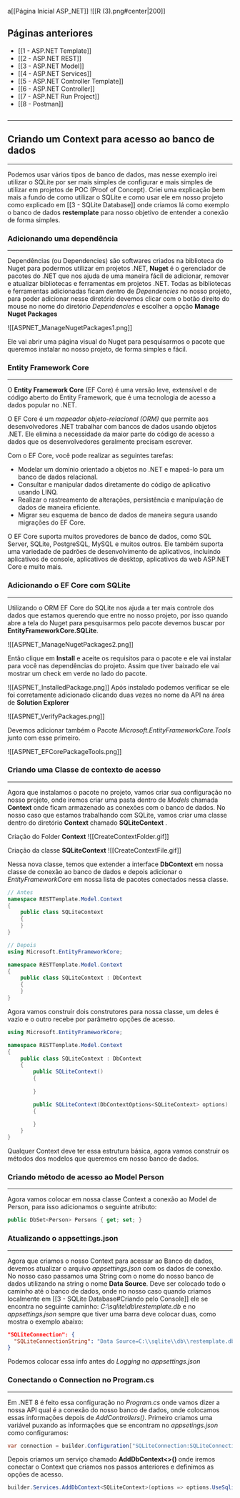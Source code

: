 a[[Página Inicial ASP_NET]]
![[R (3).png#center|200]]

## Páginas anteriores
- [[1 - ASP.NET Template]]
- [[2 - ASP.NET REST]]
- [[3 - ASP.NET Model]]
- [[4 - ASP.NET Services]]
- [[5 - ASP.NET Controller Template]]
- [[6 - ASP.NET Controller]]
- [[7 - ASP.NET Run Project]]
- [[8 - Postman]]

```table-of-contents
```

---
## Criando um Context para acesso ao banco de dados
---
Podemos usar vários tipos de banco de dados, mas nesse exemplo irei utilizar o SQLite por ser mais simples de configurar e mais simples de utilizar em projetos de POC (Proof of Concept).
Criei uma explicação bem mais a fundo de como utilizar o SQLite e como usar ele em nosso projeto como explicado em [[3 - SQLite Database]] onde criamos lá como exemplo o banco de dados **restemplate** para nosso objetivo de entender a conexão de forma simples.

### Adicionando uma dependência
---
Dependências (ou Dependencies) são softwares criados na biblioteca do Nuget para podermos utilizar em projetos .NET, __Nuget__ é o gerenciador de pacotes do .NET que nos ajuda de uma maneira fácil de adicionar, remover e atualizar bibliotecas e ferramentas em projetos .NET.
Todas as bibliotecas e ferramentas adicionadas ficam dentro de _Dependencies_ no nosso projeto, para poder adicionar nesse diretório devemos clicar com o botão direito do mouse no nome do diretório _Dependencies_ e escolher a opção __Manage Nuget Packages__ 

![[ASPNET_ManageNugetPackages1.png]]

Ele vai abrir uma página visual do Nuget para pesquisarmos o pacote que queremos instalar no nosso projeto, de forma simples e fácil.

### Entity Framework Core
---
O __Entity Framework Core__ (EF Core) é uma versão leve, extensível e de código aberto do Entity Framework, que é uma tecnologia de acesso a dados popular no .NET.

O EF Core é um _mapeador objeto-relacional (ORM)_ que permite aos desenvolvedores .NET trabalhar com bancos de dados usando objetos .NET. Ele elimina a necessidade da maior parte do código de acesso a dados que os desenvolvedores geralmente precisam escrever.

Com o EF Core, você pode realizar as seguintes tarefas:

- Modelar um domínio orientado a objetos no .NET e mapeá-lo para um banco de dados relacional.
- Consultar e manipular dados diretamente do código de aplicativo usando LINQ.
- Realizar o rastreamento de alterações, persistência e manipulação de dados de maneira eficiente.
- Migrar seu esquema de banco de dados de maneira segura usando migrações do EF Core.

O EF Core suporta muitos provedores de banco de dados, como SQL Server, SQLite, PostgreSQL, MySQL e muitos outros. Ele também suporta uma variedade de padrões de desenvolvimento de aplicativos, incluindo aplicativos de console, aplicativos de desktop, aplicativos da web ASP.NET Core e muito mais.

### Adicionando o EF Core com SQLite
---
Utilizando o ORM EF Core do SQLite nos ajuda a ter mais controle dos dados que estamos querendo que entre no nosso projeto, por isso quando abre a tela do Nuget para pesquisarmos pelo pacote devemos buscar por __EntityFrameworkCore.SQLite__.

![[ASPNET_ManageNugetPackages2.png]]

Então clique em __Install__ e aceite os requisitos para o pacote e ele vai instalar para você nas dependências do projeto.
Assim que tiver baixado ele vai mostrar um check em verde no lado do pacote.

![[ASPNET_InstalledPackage.png]]
Após instalado podemos verificar se ele foi corretamente adicionado clicando duas vezes no nome da API na área de __Solution Explorer__

![[ASPNET_VerifyPackages.png]]

Devemos adicionar também o Pacote _Microsoft.EntityFrameworkCore.Tools_ junto com esse primeiro.

![[ASPNET_EFCorePackageTools.png]]
### Criando uma Classe de contexto de acesso
---
Agora que instalamos o pacote no projeto, vamos criar sua configuração no nosso projeto, onde iremos criar uma pasta dentro de _Models_ chamada __Context__ onde ficam armazenado as conexões com o banco de dados.
No nosso caso que estamos trabalhando com SQLite, vamos criar uma classe dentro do diretório __Context__ chamado __SQLiteContext__ .

Criação do Folder __Context__
![[CreateContextFolder.gif]]

Criação da classe __SQLiteContext__
![[CreateContextFile.gif]]

Nessa nova classe, temos que extender a interface __DbContext__ em nossa classe de conexão ao banco de dados e depois adicionar o _EntityFrameworkCore_ em nossa lista de pacotes conectados nessa classe.
```csharp
// Antes
namespace RESTTemplate.Model.Context
{
    public class SQLiteContext
    {
    }
}

// Depois
using Microsoft.EntityFrameworkCore;

namespace RESTTemplate.Model.Context
{
    public class SQLiteContext : DbContext
    {
    }
}
```
Agora vamos construir dois construtores para nossa classe, um deles é vazio e o outro recebe por parâmetro opções de acesso.

```csharp
using Microsoft.EntityFrameworkCore;

namespace RESTTemplate.Model.Context
{
    public class SQLiteContext : DbContext
    {
        public SQLiteContext() 
        { 
            
        }

        public SQLiteContext(DbContextOptions<SQLiteContext> options) : base(options)
        {

        }
    }
}
```

Qualquer Context deve ter essa estrutura básica, agora vamos construir os métodos dos modelos que queremos em nosso banco de dados.

### Criando método de acesso ao Model Person
---
Agora vamos colocar em nossa classe Context a conexão ao Model de Person, para isso adicionamos o seguinte atributo:

```csharp
public DbSet<Person> Persons { get; set; }
```

### Atualizando o appsettings.json
---
Agora que criamos o nosso Context para acessar ao Banco de dados, devemos atualizar o arquivo _appsettings.json_ com os dados de conexão.
No nosso caso passamos uma String com o nome do nosso banco de dados utilizando na string o nome __Data Source__.
Deve ser colocado todo o caminho até o banco de dados, onde no nosso caso quando criamos localmente em [[3 - SQLite Database#Criando pelo Console]] ele se encontra no seguinte caminho: _C:\sqlite\db\restemplate.db_ e no _appsettings.json_ sempre que tiver uma barra deve colocar duas, como mostra o exemplo abaixo:

```json
"SQLiteConnection": {
  "SQLiteConnectionString": "Data Source=C:\\sqlite\\db\\restemplate.db"  
}
```
 Podemos colocar essa info antes do _Logging_ no _appsettings.json_

### Conectando o Connection no Program.cs
---
Em .NET 8 é feito essa configuração no _Program.cs_ onde vamos dizer a nossa API qual é a conexão do nosso banco de dados, onde colocamos essas informações depois de _AddControllers()_.
Primeiro criamos uma variável puxando as informações que se encontram no _appsetings.json_ como configuramos:

```csharp
var connection = builder.Configuration["SQLiteConnection:SQLiteConnectionString"];
```

Depois criamos um serviço chamado __AddDbContext<>()__ onde iremos conectar o Context que criamos nos passos anteriores e definimos as opções de acesso. 

```csharp
builder.Services.AddDbContext<SQLiteContext>(options => options.UseSqlite(connection));
```
